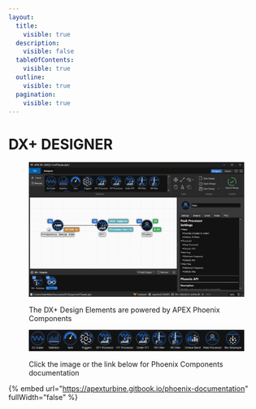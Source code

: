 ```yaml
---
layout:
  title:
    visible: true
  description:
    visible: false
  tableOfContents:
    visible: true
  outline:
    visible: true
  pagination:
    visible: true
---
```


# DX+ DESIGNER

<figure><img src="../.gitbook/assets/DX+Designer.png" alt=""><figcaption><p>The DX+ Design Elements are powered by APEX Phoenix Components</p></figcaption></figure>

<div data-full-width="false">

<figure><img src="../.gitbook/assets/2024-11-01-1730476913 (926x91).png" alt=""><figcaption><p>Click the image or the link below for Phoenix Components documentation</p></figcaption></figure>

</div>

{% embed url="https://apexturbine.gitbook.io/phoenix-documentation" fullWidth="false" %}
